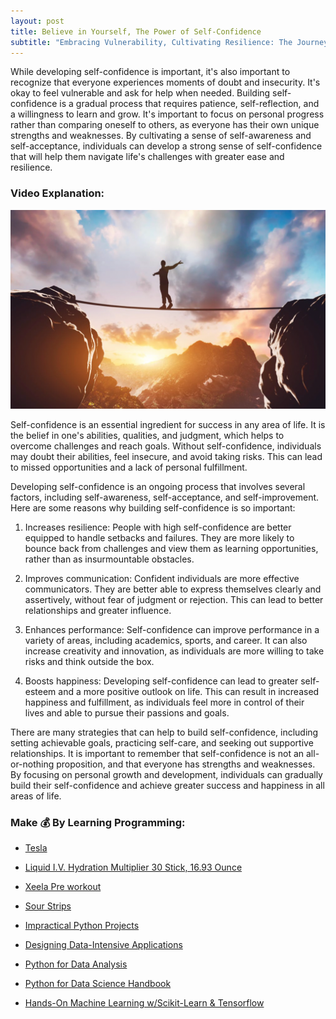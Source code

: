 ```yaml
---
layout: post
title: Believe in Yourself, The Power of Self-Confidence
subtitle: "Embracing Vulnerability, Cultivating Resilience: The Journey to Self-Confidence."
---
```


While developing self-confidence is important, it's also important to recognize that everyone experiences moments of doubt and insecurity. It's okay to feel vulnerable and ask for help when needed. Building self-confidence is a gradual process that requires patience, self-reflection, and a willingness to learn and grow. It's important to focus on personal progress rather than comparing oneself to others, as everyone has their own unique strengths and weaknesses. By cultivating a sense of self-awareness and self-acceptance, individuals can develop a strong sense of self-confidence that will help them navigate life's challenges with greater ease and resilience.
### Video Explanation:

[![IMAGE_ALT](../img/self-confidence.png)](https://youtube.com/shorts/77Fso0tvKe0?feature=share)

Self-confidence is an essential ingredient for success in any area of life. It is the belief in one's abilities, qualities, and judgment, which helps to overcome challenges and reach goals. Without self-confidence, individuals may doubt their abilities, feel insecure, and avoid taking risks. This can lead to missed opportunities and a lack of personal fulfillment.

Developing self-confidence is an ongoing process that involves several factors, including self-awareness, self-acceptance, and self-improvement. Here are some reasons why building self-confidence is so important:

1. Increases resilience: People with high self-confidence are better equipped to handle setbacks and failures. They are more likely to bounce back from challenges and view them as learning opportunities, rather than as insurmountable obstacles.

2. Improves communication: Confident individuals are more effective communicators. They are better able to express themselves clearly and assertively, without fear of judgment or rejection. This can lead to better relationships and greater influence.

3. Enhances performance: Self-confidence can improve performance in a variety of areas, including academics, sports, and career. It can also increase creativity and innovation, as individuals are more willing to take risks and think outside the box.

4. Boosts happiness: Developing self-confidence can lead to greater self-esteem and a more positive outlook on life. This can result in increased happiness and fulfillment, as individuals feel more in control of their lives and able to pursue their passions and goals.

There are many strategies that can help to build self-confidence, including setting achievable goals, practicing self-care, and seeking out supportive relationships. It is important to remember that self-confidence is not an all-or-nothing proposition, and that everyone has strengths and weaknesses. By focusing on personal growth and development, individuals can gradually build their self-confidence and achieve greater success and happiness in all areas of life.

### Make 💰 By Learning Programming:
- [Tesla](https://ts.la/khaled835973)
- [Liquid I.V. Hydration Multiplier 30 Stick, 16.93 Ounce](https://amzn.to/3ZFDjDq)
- [Xeela Pre workout]()
- [Sour Strips](https://amzn.to/3EDWUM7)

- [Impractical Python Projects](https://amzn.to/3JpCpWH)
- [Designing Data-Intensive Applications](https://amzn.to/3Hgh5Sj)
- [Python for Data Analysis](https://amzn.to/3D0C8pl)
- [Python for Data Science Handbook](https://amzn.to/3XnZ1ez)
- [Hands-On Machine Learning w/Scikit-Learn & Tensorflow](https://amzn.to/3QTWoyt)

<br>